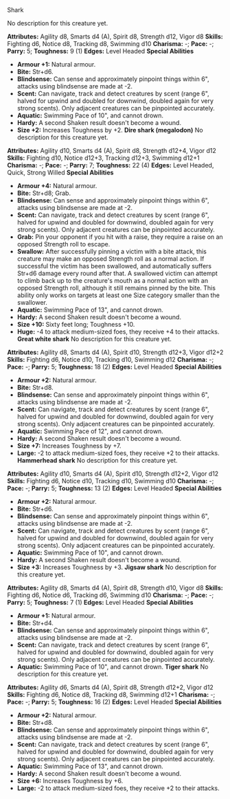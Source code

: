 Shark

No description for this creature yet.

**Attributes:** Agility d8, Smarts d4 (A), Spirit d8, Strength d12,
Vigor d8
**Skills:** Fighting d6, Notice d8, Tracking d8, Swimming d10
**Charisma:** -; **Pace:** -; **Parry:** 5; **Toughness:** 9 (1)
**Edges:** Level Headed
**Special Abilities**
- **Armour +1:** Natural armour.
- **Bite:** Str+d6.
- **Blindsense:** Can sense and approximately pinpoint things within
6", attacks using blindsense are made at -2.
- **Scent:** Can navigate, track and detect creatures by scent (range
6", halved for upwind and doubled for downwind, doubled again for very
strong scents). Only adjacent creatures can be pinpointed accurately.
- **Aquatic:** Swimming Pace of 10", and cannot drown.
- **Hardy:** A second Shaken result doesn't become a wound.
- **Size +2:** Increases Toughness by +2.
**Dire shark (megalodon)**
No description for this creature yet.

**Attributes:** Agility d10, Smarts d4 (A), Spirit d8, Strength d12+4,
Vigor d12
**Skills:** Fighting d10, Notice d12+3, Tracking d12+3, Swimming d12+1
**Charisma:** -; **Pace:** -; **Parry:** 7; **Toughness:** 22 (4)
**Edges:** Level Headed, Quick, Strong Willed
**Special Abilities**
- **Armour +4:** Natural armour.
- **Bite:** Str+d8; Grab.
- **Blindsense:** Can sense and approximately pinpoint things within
6", attacks using blindsense are made at -2.
- **Scent:** Can navigate, track and detect creatures by scent (range
6", halved for upwind and doubled for downwind, doubled again for very
strong scents). Only adjacent creatures can be pinpointed accurately.
- **Grab:** Pin your opponent if you hit with a raise, they require a
raise on an opposed Strength roll to escape.
- **Swallow:** After successfully pinning a victim with a bite attack,
this creature may make an opposed Strength roll as a normal action. If
successful the victim has been swallowed, and automatically suffers
Str+d6 damage every round after that. A swallowed victim can attempt to
climb back up to the creature's mouth as a normal action with an
opposed Strength roll, although it still remains pinned by the bite.
This ability only works on targets at least one Size category smaller
than the swallower.
- **Aquatic:** Swimming Pace of 13", and cannot drown.
- **Hardy:** A second Shaken result doesn't become a wound.
- **Size +10:** Sixty feet long; Toughness +10.
- **Huge:** -4 to attack medium-sized foes, they receive +4 to their
attacks.
**Great white shark**
No description for this creature yet.

**Attributes:** Agility d8, Smarts d4 (A), Spirit d10, Strength d12+3,
Vigor d12+2
**Skills:** Fighting d6, Notice d10, Tracking d10, Swimming d12
**Charisma:** -; **Pace:** -; **Parry:** 5; **Toughness:** 18 (2)
**Edges:** Level Headed
**Special Abilities**
- **Armour +2:** Natural armour.
- **Bite:** Str+d8.
- **Blindsense:** Can sense and approximately pinpoint things within
6", attacks using blindsense are made at -2.
- **Scent:** Can navigate, track and detect creatures by scent (range
6", halved for upwind and doubled for downwind, doubled again for very
strong scents). Only adjacent creatures can be pinpointed accurately.
- **Aquatic:** Swimming Pace of 12", and cannot drown.
- **Hardy:** A second Shaken result doesn't become a wound.
- **Size +7:** Increases Toughness by +7.
- **Large:** -2 to attack medium-sized foes, they receive +2 to their
attacks.
**Hammerhead shark**
No description for this creature yet.

**Attributes:** Agility d10, Smarts d4 (A), Spirit d10, Strength d12+2,
Vigor d12
**Skills:** Fighting d6, Notice d10, Tracking d10, Swimming d10
**Charisma:** -; **Pace:** -; **Parry:** 5; **Toughness:** 13 (2)
**Edges:** Level Headed
**Special Abilities**
- **Armour +2:** Natural armour.
- **Bite:** Str+d6.
- **Blindsense:** Can sense and approximately pinpoint things within
6", attacks using blindsense are made at -2.
- **Scent:** Can navigate, track and detect creatures by scent (range
6", halved for upwind and doubled for downwind, doubled again for very
strong scents). Only adjacent creatures can be pinpointed accurately.
- **Aquatic:** Swimming Pace of 10", and cannot drown.
- **Hardy:** A second Shaken result doesn't become a wound.
- **Size +3:** Increases Toughness by +3.
**Jigsaw shark**
No description for this creature yet.

**Attributes:** Agility d8, Smarts d4 (A), Spirit d8, Strength d10,
Vigor d8
**Skills:** Fighting d6, Notice d6, Tracking d6, Swimming d10
**Charisma:** -; **Pace:** -; **Parry:** 5; **Toughness:** 7 (1)
**Edges:** Level Headed
**Special Abilities**
- **Armour +1:** Natural armour.
- **Bite:** Str+d4.
- **Blindsense:** Can sense and approximately pinpoint things within
6", attacks using blindsense are made at -2.
- **Scent:** Can navigate, track and detect creatures by scent (range
6", halved for upwind and doubled for downwind, doubled again for very
strong scents). Only adjacent creatures can be pinpointed accurately.
- **Aquatic:** Swimming Pace of 10", and cannot drown.
**Tiger shark**
No description for this creature yet.

**Attributes:** Agility d6, Smarts d4 (A), Spirit d8, Strength d12+2,
Vigor d12
**Skills:** Fighting d6, Notice d8, Tracking d8, Swimming d12+1
**Charisma:** -; **Pace:** -; **Parry:** 5; **Toughness:** 16 (2)
**Edges:** Level Headed
**Special Abilities**
- **Armour +2:** Natural armour.
- **Bite:** Str+d8.
- **Blindsense:** Can sense and approximately pinpoint things within
6", attacks using blindsense are made at -2.
- **Scent:** Can navigate, track and detect creatures by scent (range
6", halved for upwind and doubled for downwind, doubled again for very
strong scents). Only adjacent creatures can be pinpointed accurately.
- **Aquatic:** Swimming Pace of 13", and cannot drown.
- **Hardy:** A second Shaken result doesn't become a wound.
- **Size +6:** Increases Toughness by +6.
- **Large:** -2 to attack medium-sized foes, they receive +2 to their
attacks.

